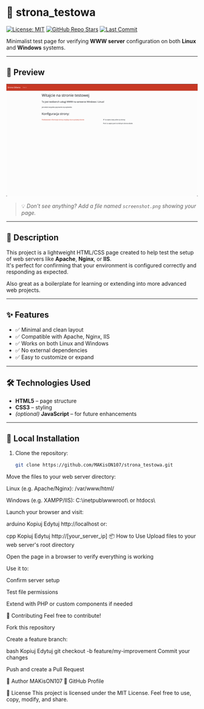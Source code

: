 # 🧪 strona_testowa

[![License: MIT](https://img.shields.io/badge/License-MIT-green.svg)](LICENSE)
[![GitHub Repo Stars](https://img.shields.io/github/stars/MAKisON107/strona_testowa?style=social)](https://github.com/MAKisON107/strona_testowa/stargazers)
[![Last Commit](https://img.shields.io/github/last-commit/MAKisON107/strona_testowa)](https://github.com/MAKisON107/strona_testowa/commits/main)

Minimalist test page for verifying **WWW server** configuration on both **Linux** and **Windows** systems.

---

## 📸 Preview

![screenshot](strona.png)

> 💡 *Don't see anything? Add a file named `screenshot.png` showing your page.*

---

## 📄 Description

This project is a lightweight HTML/CSS page created to help test the setup of web servers like **Apache**, **Nginx**, or **IIS**.  
It's perfect for confirming that your environment is configured correctly and responding as expected.

Also great as a boilerplate for learning or extending into more advanced web projects.

---

## ✨ Features

- ✅ Minimal and clean layout  
- ✅ Compatible with Apache, Nginx, IIS  
- ✅ Works on both Linux and Windows  
- ✅ No external dependencies  
- ✅ Easy to customize or expand

---

## 🛠 Technologies Used

- **HTML5** – page structure  
- **CSS3** – styling  
- *(optional)* **JavaScript** – for future enhancements  

---

## 🚀 Local Installation

1. Clone the repository:
   ```bash
   git clone https://github.com/MAKisON107/strona_testowa.git
Move the files to your web server directory:

Linux (e.g. Apache/Nginx):
/var/www/html/

Windows (e.g. XAMPP/IIS):
C:\inetpub\wwwroot\ or htdocs\

Launch your browser and visit:

arduino
Kopiuj
Edytuj
http://localhost
or:

cpp
Kopiuj
Edytuj
http://[your_server_ip]
📦 How to Use
Upload files to your web server's root directory

Open the page in a browser to verify everything is working

Use it to:

Confirm server setup

Test file permissions

Extend with PHP or custom components if needed

🤝 Contributing
Feel free to contribute!

Fork this repository

Create a feature branch:

bash
Kopiuj
Edytuj
git checkout -b feature/my-improvement
Commit your changes

Push and create a Pull Request

👤 Author
MAKisON107
🔗 GitHub Profile

📝 License
This project is licensed under the MIT License.
Feel free to use, copy, modify, and share.

